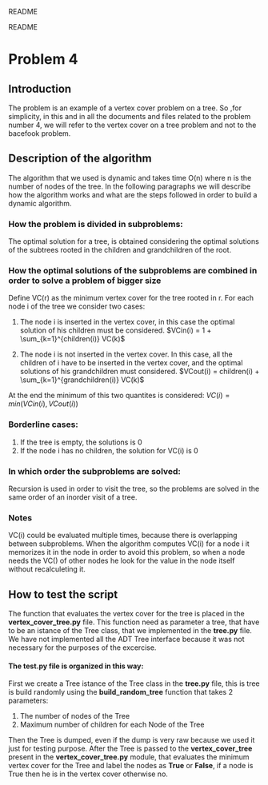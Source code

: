 README

README

# Problem 4

## Introduction
The problem is an example of a vertex cover problem on a tree. So ,for simplicity, in this and in all the documents and files related to the problem number 4, we will refer to the vertex cover on a tree problem and not to the bacefook problem. 

## Description of the algorithm
The algorithm that we used is dynamic and takes time O(n) where n is the number of nodes of the tree.
In the following paragraphs we will describe how the algorithm works and what are the steps followed in order to build a dynamic algorithm.

### How the problem is divided in subproblems:
The optimal solution for a tree, is obtained considering the optimal solutions of the subtrees rooted in the children and grandchildren of the root.

### How the optimal solutions of the subproblems are combined in order to solve a problem of bigger size
Define VC(r) as the minimum vertex cover for the tree rooted in r.
For each node i of the tree we consider two cases:

1. The node i is inserted in the vertex cover, in this case the optimal solution of his children must be considered.
   $VCin(i) = 1 + \sum_{k=1}^{children(i)} VC(k)$
   
2. The node i is not inserted in the vertex cover.
   In this case, all the children of i have to be inserted in the vertex cover, and the optimal solutions of his grandchildren must considered.
   $VCout(i) = children(i) + \sum_{k=1}^{grandchildren(i)} VC(k)$

At the end the minimum of this two quantites is considered:
$VC(i) = min (VCin(i),VCout(i))$


### Borderline cases:
1. If the tree is empty, the solutions is 0
2. If the node i has no children, the solution for VC(i) is 0


### In which order the subproblems are solved:
Recursion is used in order to visit the tree, so the problems are solved in the same order of an inorder visit of a tree.

### Notes
VC(i) could be evaluated multiple times, because there is overlapping between subproblems.
When the algorithm computes VC(i) for a node i it memorizes it in the node in order to avoid this problem, so when a node needs the VC() of other nodes he look for the value in the node itself without recalculeting it.

## How to test the script
The function that evaluates the vertex cover for the tree is placed in the **vertex_cover_tree.py** file.
This function need as parameter a tree, that have to be an istance of the Tree class, that we implemented in the **tree.py** file.
We have not implemented all the ADT Tree interface because it was not necessary for the purposes of the excercise.

#### The **test.py** file is organized in this way:
First we create a Tree istance of the Tree class in the **tree.py** file, this is tree is build randomly using the **build_random_tree** function that takes 2 parameters:
1. The number of nodes of the Tree
2. Maximum number of children for each Node of the Tree

Then the Tree is dumped, even if the dump is very raw because we used it just for testing purpose.
After the Tree is passed to the **vertex_cover_tree** present in the **vertex_cover_tree.py** module, that evaluates the minimum vertex cover for the Tree and label the nodes as **True** or **False**, if a node is True then he is in the vertex cover otherwise no.


